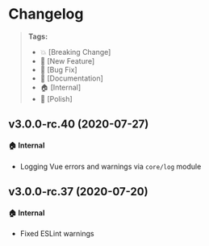 Changelog
=========

> **Tags:**
> - :boom:       [Breaking Change]
> - :rocket:     [New Feature]
> - :bug:        [Bug Fix]
> - :memo:       [Documentation]
> - :house:      [Internal]
> - :nail_care:  [Polish]

## v3.0.0-rc.40 (2020-07-27)

#### :house: Internal

* Logging Vue errors and warnings via `core/log` module

## v3.0.0-rc.37 (2020-07-20)

#### :house: Internal

* Fixed ESLint warnings
